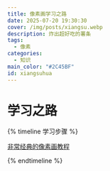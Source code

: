 ```yaml
---
title: 像素画学习之路
date: 2025-07-20 19:30:30
cover: /img/posts/xiangsu.webp
description: 炸出超好吃的薯条
tags:
  - 像素
categories:
  - 知识
main_color: "#2C45BF"
id: xiangsuhua
---
```

# 学习之路 
{% timeline 学习步骤 %}
<!-- timeline 初步认识 -->
[非常经典的像素画教程](https://jobyu.gitbooks.io/classic_pixel_art_tutorial/content/)
<!-- endtimeline -->

{% endtimeline %}
